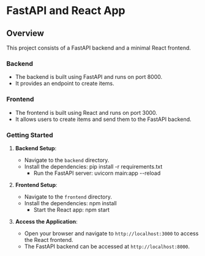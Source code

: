 # FastAPI and React App

## Overview

This project consists of a FastAPI backend and a minimal React frontend.

### Backend

- The backend is built using FastAPI and runs on port 8000.
- It provides an endpoint to create items.

### Frontend

- The frontend is built using React and runs on port 3000.
- It allows users to create items and send them to the FastAPI backend.

### Getting Started

1. **Backend Setup**:
   - Navigate to the `backend` directory.
   - Install the dependencies:
          pip install -r requirements.txt
        - Run the FastAPI server:
          uvicorn main:app --reload
     
2. **Frontend Setup**:
   - Navigate to the `frontend` directory.
   - Install the dependencies:
          npm install
        - Start the React app:
          npm start
     
3. **Access the Application**:
   - Open your browser and navigate to `http://localhost:3000` to access the React frontend.
   - The FastAPI backend can be accessed at `http://localhost:8000`.